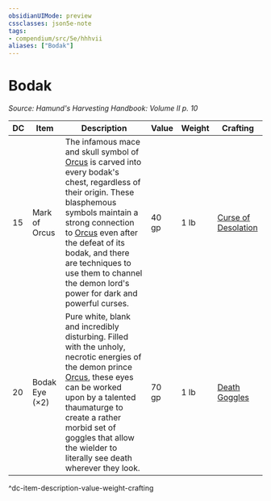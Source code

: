 ```yaml
---
obsidianUIMode: preview
cssclasses: json5e-note
tags:
- compendium/src/5e/hhhvii
aliases: ["Bodak"]
---
```

# Bodak
*Source: Hamund's Harvesting Handbook: Volume II p. 10* 

| DC | Item | Description | Value | Weight | Crafting |
|----|------|-------------|-------|--------|----------|
| 15 | Mark of Orcus | The infamous mace and skull symbol of [Orcus](compendium/bestiary/npc/orcus-mpmm.md) is carved into every bodak's chest, regardless of their origin. These blasphemous symbols maintain a strong connection to [Orcus](compendium/bestiary/npc/orcus-mpmm.md) even after the defeat of its bodak, and there are techniques to use them to channel the demon lord's power for dark and powerful curses. | 40 gp | 1 lb | [Curse of Desolation](compendium/items/curse-of-desolation-hhhvii.md) |
| 20 | Bodak Eye (×2) | Pure white, blank and incredibly disturbing. Filled with the unholy, necrotic energies of the demon prince [Orcus](compendium/bestiary/npc/orcus-mpmm.md), these eyes can be worked upon by a talented thaumaturge to create a rather morbid set of goggles that allow the wielder to literally see death wherever they look. | 70 gp | 1 lb | [Death Goggles](compendium/items/death-goggles-hhhvii.md) |
^dc-item-description-value-weight-crafting
